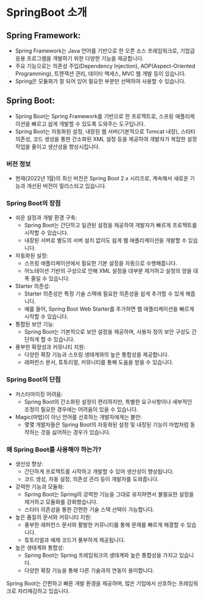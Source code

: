 # SpringBoot 소개

## Spring Framework:

- Spring Framework는 Java 언어를 기반으로 한 오픈 소스 프레임워크로, 기업급 응용 프로그램을 개발하기 위한 다양한 기능을 제공합니다. 
- 주요 기능으로는 의존성 주입(Dependency Injection), AOP(Aspect-Oriented Programming), 트랜잭션 관리, 데이터 액세스, MVC 웹 개발 등이 있습니다. 
- Spring은 모듈화가 잘 되어 있어 필요한 부분만 선택하여 사용할 수 있습니다.


## Spring Boot:

- Spring Boot는 Spring Framework를 기반으로 한 프로젝트로, 스프링 애플리케이션을 빠르고 쉽게 개발할 수 있도록 도와주는 도구입니다. 
- Spring Boot는 자동화된 설정, 내장된 웹 서버(기본적으로 Tomcat 내장), 스타터 의존성, 코드 생성을 통한 간소화된 XML 설정 등을 제공하여 개발자가 복잡한 설정 작업을 줄이고 생산성을 향상시킵니다.

### 버전 정보

- 현재(2022년 1월)의 최신 버전은 Spring Boot 2.x 시리즈로, 계속해서 새로운 기능과 개선된 버전이 릴리스되고 있습니다.

### Spring Boot의 장점

- 쉬운 설정과 개발 환경 구축:
  - Spring Boot는 간단하고 일관된 설정을 제공하여 개발자가 빠르게 프로젝트를 시작할 수 있습니다.
  - 내장된 서버로 별도의 서버 설치 없이도 쉽게 웹 애플리케이션을 개발할 수 있습니다.
- 자동화된 설정:
  - 스프링 애플리케이션에서 필요한 기본 설정을 자동으로 수행해줍니다.
  - 어노테이션 기반의 구성으로 인해 XML 설정을 대부분 제거하고 설정의 양을 대폭 줄일 수 있습니다.
- Starter 의존성:
  - Starter 의존성은 특정 기술 스택에 필요한 의존성을 쉽게 추가할 수 있게 해줍니다.
  - 예를 들어, Spring Boot Web Starter를 추가하면 웹 애플리케이션을 빠르게 시작할 수 있습니다.
- 통합된 보안 기능:
  - Spring Boot는 기본적으로 보안 설정을 제공하며, 사용자 정의 보안 구성도 간단하게 할 수 있습니다.
- 풍부한 확장성과 커뮤니티 지원:
  - 다양한 확장 기능과 스프링 생태계와의 높은 통합성을 제공합니다.
  - 레퍼런스 문서, 튜토리얼, 커뮤니티를 통해 도움을 받을 수 있습니다.

### Spring Boot의 단점

- 커스터마이징 어려움:
  - Spring Boot의 간소화된 설정이 편리하지만, 특별한 요구사항이나 세부적인 조정이 필요한 경우에는 어려움이 있을 수 있습니다.
- Magic(마법)이 아닌 언어를 선호하는 개발자에게는 불만:
  - 몇몇 개발자들은 Spring Boot의 자동화된 설정 및 내장된 기능이 마법처럼 동작하는 것을 싫어하는 경우가 있습니다.

### 왜 Spring Boot를 사용해야 하는가?

- 생산성 향상:
  - 간단하게 프로젝트를 시작하고 개발할 수 있어 생산성이 향상됩니다.
  - 코드 생성, 자동 설정, 의존성 관리 등이 개발자를 도와줍니다.
- 강력한 기능과 모듈화:
  - Spring Boot는 Spring의 강력한 기능을 그대로 유지하면서 불필요한 설정을 제거하고 모듈화를 강화했습니다.
  - 스타터 의존성을 통한 간편한 기술 스택 선택이 가능합니다.
- 높은 품질의 문서와 커뮤니티 지원:
  - 풍부한 레퍼런스 문서와 활발한 커뮤니티를 통해 문제를 빠르게 해결할 수 있습니다.
  - 튜토리얼과 예제 코드가 풍부하게 제공됩니다.
- 높은 생태계와 통합성:
  - Spring Boot는 Spring 프레임워크의 생태계와 높은 통합성을 가지고 있습니다.
  - 다양한 확장 기능을 통해 다른 기술과의 연동이 용이합니다.

Spring Boot는 간편하고 빠른 개발 환경을 제공하며, 많은 기업에서 선호하는 프레임워크로 자리매김하고 있습니다.

